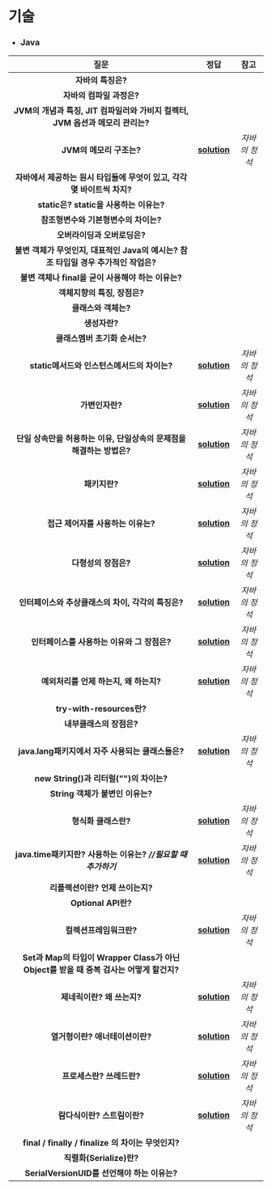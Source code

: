 # 기술 
- ### Java
| 질문 | 정답 | 참고|  
| :--: | :--: |:--: | 
|__자바의 특징은?__  |||
|__자바의 컴파일 과정은?__  |||
|__JVM의 개념과 특징, JIT 컴파일러와 가비지 컬렉터, JVM 옵션과 메모리 관리는?__  |||
|__JVM의 메모리 구조는?__  |__[solution](https://github.com/jhmin-kk99/Coding-Interview/blob/main/solution/sol_1.txt)__  |_자바의 정석_|
|__자바에서 제공하는 원시 타입들에 무엇이 있고, 각각 몇 바이트씩 차지?__  |||
|__static은? static을 사용하는 이유는?__  |||
|__참조형변수와 기본형변수의 차이는?__  |||
|__오버라이딩과 오버로딩은?__  |||
|__불변 객체가 무엇인지, 대표적인 Java의 예시는? 참조 타입일 경우 추가적인 작업은?__  |||
|__불변 객체나 final을 굳이 사용해야 하는 이유는?__  |||
|__객체지향의 특징, 장점은?__  |||
|__클래스와 객체는?__  |||
|__생성자란?__  |||
|__클래스멤버 초기화 순서는?__ |||
|__static메서드와 인스턴스메서드의 차이는?__  |__[solution](https://github.com/jhmin-kk99/Coding-Interview/blob/main/solution/sol_2.txt)__  |_자바의 정석_|
|__가변인자란?__  |__[solution](https://github.com/jhmin-kk99/Coding-Interview/blob/main/solution/sol_3.txt)__  |_자바의 정석_|
|__단일 상속만을 허용하는 이유, 단일상속의 문제점을 해결하는 방법은?__  |__[solution](https://github.com/jhmin-kk99/Coding-Interview/blob/main/solution/sol_4.txt)__  |_자바의 정석_|
|__패키지란?__  |__[solution](https://github.com/jhmin-kk99/Coding-Interview/blob/main/solution/sol_5.txt)__  |_자바의 정석_|
|__접근 제어자를 사용하는 이유는?__  |__[solution](https://github.com/jhmin-kk99/Coding-Interview/blob/main/solution/sol_6.txt)__  |_자바의 정석_|
|__다형성의 장점은?__  |__[solution](https://github.com/jhmin-kk99/Coding-Interview/blob/main/solution/sol_7.txt)__  |_자바의 정석_|
|__인터페이스와 추상클래스의 차이, 각각의 특징은?__  |__[solution](https://github.com/jhmin-kk99/Coding-Interview/blob/main/solution/sol_8.txt)__|_자바의 정석_|
|__인터페이스를 사용하는 이유와 그 장점은?__  |__[solution](https://github.com/jhmin-kk99/Coding-Interview/blob/main/solution/sol_9.txt)__|_자바의 정석_|
|__예외처리를 언제 하는지, 왜 하는지?__  |__[solution](https://github.com/jhmin-kk99/Coding-Interview/blob/main/solution/sol_10.txt)__|_자바의 정석_|
|__try-with-resources란?__ |||
|__내부클래스의 장점은?__ |||
|__java.lang패키지에서 자주 사용되는 클래스들은?__  |__[solution](https://github.com/jhmin-kk99/Coding-Interview/blob/main/solution/sol_11.txt)__|_자바의 정석_|
|__new String()과 리터럴("")의 차이는?__ |||
|__String 객체가 불변인 이유는?__ |||
|__형식화 클래스란?__ |__[solution](https://github.com/jhmin-kk99/Coding-Interview/blob/main/solution/sol_12.txt)__|_자바의 정석_|
|__java.time패키지란? 사용하는 이유는? _//필요할 때 추가하기___ |__[solution](https://github.com/jhmin-kk99/Coding-Interview/blob/main/solution/sol_13.txt)__|_자바의 정석_|
|__리플랙션이란? 언제 쓰이는지?__ |||
|__Optional API란?__ |||
|__컬렉션프레임워크란?__ |__[solution](https://github.com/jhmin-kk99/Coding-Interview/blob/main/solution/sol_14.txt)__|_자바의 정석_|
|__Set과 Map의 타입이 Wrapper Class가 아닌 Object를 받을 때 중복 검사는 어떻게 할건지?__ |||
|__제네릭이란? 왜 쓰는지?__ |__[solution](https://github.com/jhmin-kk99/Coding-Interview/blob/main/solution/sol_15.txt)__|_자바의 정석_|
|__열거형이란? 애너테이션이란?__ |__[solution](https://github.com/jhmin-kk99/Coding-Interview/blob/main/solution/sol_16.txt)__|_자바의 정석_|
|__프로세스란? 쓰레드란?__ |__[solution](https://github.com/jhmin-kk99/Coding-Interview/blob/main/solution/sol_17.txt)__|_자바의 정석_|
|__람다식이란? 스트림이란?__ |__[solution](https://github.com/jhmin-kk99/Coding-Interview/blob/main/solution/sol_18.txt)__|_자바의 정석_|
|__final / finally / finalize 의 차이는 무엇인지?__ |||
|__직렬화(Serialize)란?__ |||
|__SerialVersionUID를 선언해야 하는 이유는?__ |||
